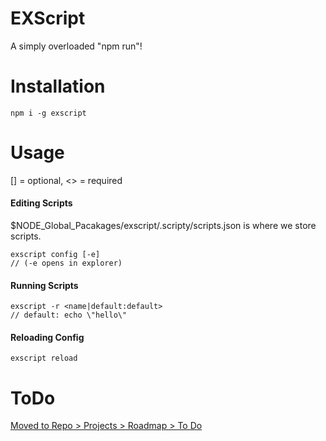 # EXScript

A simply overloaded "npm run"!

# Installation

```
npm i -g exscript
```

# Usage

[] = optional, <> = required

#### Editing Scripts
$NODE_Global_Pacakages/exscript/.scripty/scripts.json is where we store scripts.

```
exscript config [-e]
// (-e opens in explorer)
```
#### Running Scripts
```
exscript -r <name|default:default>
// default: echo \"hello\"
```

#### Reloading Config

```
exscript reload
```

# ToDo

[Moved to Repo > Projects > Roadmap > To Do](https://github.com/theexproject/cli/projects/1#column-14231003)
